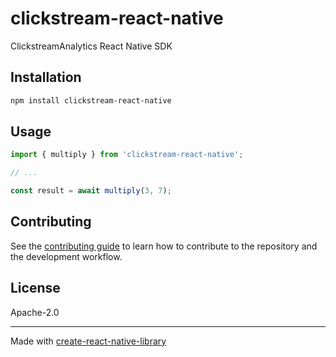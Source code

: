 # clickstream-react-native

ClickstreamAnalytics React Native SDK

## Installation

```sh
npm install clickstream-react-native
```

## Usage

```js
import { multiply } from 'clickstream-react-native';

// ...

const result = await multiply(3, 7);
```

## Contributing

See the [contributing guide](CONTRIBUTING.md) to learn how to contribute to the repository and the development workflow.

## License

Apache-2.0

---

Made with [create-react-native-library](https://github.com/callstack/react-native-builder-bob)
